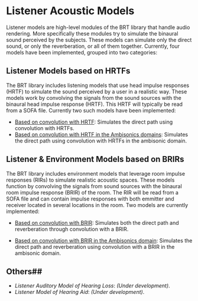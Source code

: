 # Listener Acoustic Models

Listener models are high-level modules of the BRT library that handle audio rendering. More specifically these modules try to simulate the binaural sound perceived by the subjects. These models can simulate only the direct sound, or only the reverberation, or all of them together. Currently, four models have been implemented, grouped into two categories:

## Listener Models based on HRTFs

The BRT library includes listening models that use head impulse responses (HRTF) to simulate the sound perceived by a user in a realistic way. These models work by convolving the signals from the sound sources with the binaural head impulse response (HRTF). This HRTF will typically be read from a SOFA file. Currently two such models have been implemented:

- [Based on convolution with HRTF](./hrtf-models/listener-acoustic-model-hrtf.md): Simulates the direct path using convolution with HRTFs.
- [Based on convolution with HRTF in the Ambisonics domains](./hrtf-models/listener-acoustic-model-ambisonic-hrtf.md): Simulates the direct path using convolution with HRTFs in the ambisonic domain.

## Listener & Environment Models based on BRIRs

The BRT library includes environment models that leverage room impulse responses (RIRs) to simulate realistic acoustic spaces. These models function by convolving the signals from sound sources with the binaural room impulse response (BRIR) of the room. The RIR will be read from a SOFA file and can contain impulse responses with both emmitter and receiver located in several locations in the room. Two models are currently implemented:

- [Based on convolution with BRIR](./rir-models/listener-acoustic-environment-model-brir.md): Simulates both the direct path and reverberation through convolution with a BRIR.

- [Based on convolution with BRIR in the Ambisonics domain](./rir-models/listener-acoustic-environment-model-ambisonic-brir.md): Simulates the direct path and reverberation using convolution with a BRIR in the ambisonic domain.

## Others##

- *Listener Auditory Model of Hearing Loss*: *(Under development)*.
- *Listener Model of Hearing Aid*: *(Under development)*.